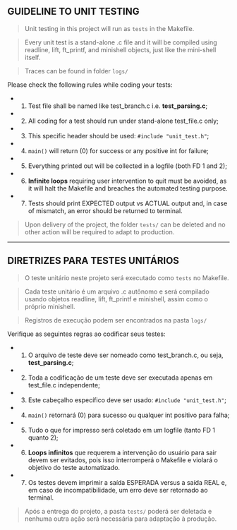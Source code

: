  
## GUIDELINE TO UNIT TESTING

>  Unit testing in this project will run as  `tests` in the  Makefile.

>  Every unit test is a stand-alone .c file and it will be compiled using readline, lift, ft_printf, and minishell objects, just like the mini-shell itself.

>  Traces can  be found in folder `logs/`

Please check the following rules  while coding your tests:

- 1.	Test file shall be named like test_branch.c i.e. **test_parsing.c**;
- 2.	All coding for a test should run under stand-alone test_file.c only;
- 3.	This specific header should be used: `#include "unit_test.h"`;
- 4.	`main()`  will return (0) for success or any positive int for failure;
- 5.	Everything printed out will be collected in a logfile (both FD 1 and  2);
- 6.	**Infinite loops** requiring user intervention to quit must be avoided, as it will halt the Makefile and breaches the automated testing  purpose.
- 7.	Tests should print EXPECTED output vs ACTUAL output and, in case of mismatch, an error should be returned to terminal.

> Upon delivery of the project, the folder `tests/` can be deleted and no other action will be  required to adapt to production. 

------

## DIRETRIZES PARA TESTES UNITÁRIOS

> O teste unitário neste projeto será executado como `tests` no Makefile.

> Cada teste unitário é um arquivo .c autônomo e será compilado usando objetos readline, lift, ft_printf e minishell, assim como o próprio minishell.

> Registros de execução podem ser encontrados na pasta `logs/`

Verifique as seguintes regras ao codificar seus testes:

- 1. O arquivo de teste deve ser nomeado como test_branch.c, ou seja, **test_parsing.c**;
- 2. Toda a codificação de um teste deve ser executada apenas em test_file.c independente;
- 3. Este cabeçalho específico deve ser usado: `#include "unit_test.h"`;
- 4. `main()` retornará (0) para sucesso ou qualquer int positivo para falha;
- 5. Tudo o que for impresso será coletado em um logfile (tanto FD 1 quanto 2);
- 6. **Loops infinitos** que requerem a intervenção do usuário para sair devem ser evitados, pois isso interromperá o Makefile e violará o objetivo do teste automatizado.
- 7. Os testes devem imprimir a saída ESPERADA versus a saída REAL e, em caso de incompatibilidade, um erro deve ser retornado ao terminal.

> Após a entrega do projeto, a pasta `tests/` poderá ser deletada e nenhuma outra ação será necessária para adaptação à produção.
